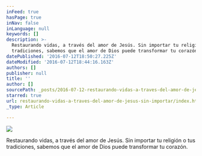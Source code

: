 ```yaml
---
inFeed: true
hasPage: true
inNav: false
inLanguage: null
keywords: []
description: >-
  Restaurando vidas, a través del amor de Jesús. Sin importar tu religión o tus
  tradiciones, sabemos que el amor de Dios puede transformar tu corazón. 
datePublished: '2016-07-12T18:50:27.225Z'
dateModified: '2016-07-12T18:44:16.163Z'
authors: []
publisher: null
title: ''
author: []
sourcePath: _posts/2016-07-12-restaurando-vidas-a-traves-del-amor-de-jesus-sin-importar.md
starred: true
url: restaurando-vidas-a-traves-del-amor-de-jesus-sin-importar/index.html
_type: Article

---
```

![](https://the-grid-user-content.s3-us-west-2.amazonaws.com/fd8c96e3-7a4b-4360-ad3a-3b18e88a6242.png)

Restaurando vidas, a través del amor de Jesús. Sin importar tu religión o tus tradiciones, sabemos que el amor de Dios puede transformar tu corazón.